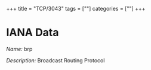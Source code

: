 +++
title = "TCP/3043"
tags = [""]
categories = [""]
+++

# IANA Data

_Name:_ brp

_Description:_ Broadcast Routing Protocol

